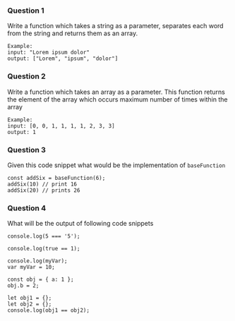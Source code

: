 ### Question 1
Write a function which takes a string as a parameter, separates each word from the string and returns them as an array.
```
Example: 
input: "Lorem ipsum dolor" 
output: ["Lorem", "ipsum", "dolor"]
```

### Question 2
Write a function which takes an array as a parameter. This function returns the element of the array which occurs maximum number of times within the array
```
Example:
input: [0, 0, 1, 1, 1, 1, 2, 3, 3]
output: 1
```

### Question 3
Given this code snippet what would be the implementation of `baseFunction`
```
const addSix = baseFunction(6);
addSix(10) // print 16
addSix(20) // prints 26
```

### Question 4
What will be the output of following code snippets

```
console.log(5 === '5');
```

```
console.log(true == 1);
```

```
console.log(myVar);
var myVar = 10;
```

```
const obj = { a: 1 };
obj.b = 2;
```

```
let obj1 = {};
let obj2 = {};
console.log(obj1 == obj2);
```
